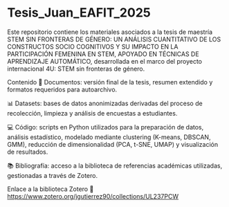 # Tesis_Juan_EAFIT_2025
Este repositorio contiene los materiales asociados a la tesis de maestría STEM SIN FRONTERAS DE GÉNERO: UN ANÁLISIS CUANTITATIVO DE LOS CONSTRUCTOS SOCIO COGNITIVOS Y SU IMPACTO EN LA PARTICIPACIÓN FEMENINA EN STEM, APOYADO EN TÉCNICAS DE APRENDIZAJE AUTOMÁTICO, desarrollada en el marco del proyecto internacional 4U: STEM sin fronteras de género.

Contenido
📄 Documentos: versión final de la tesis, resumen extendido y formatos requeridos para autoarchivo.

📊 Datasets: bases de datos anonimizadas derivadas del proceso de recolección, limpieza y análisis de encuestas a estudiantes.

💻 Código: scripts en Python utilizados para la preparación de datos, análisis estadístico, modelado mediante clustering (K-means, DBSCAN, GMM), reducción de dimensionalidad (PCA, t-SNE, UMAP) y visualización de resultados.

📚 Bibliografía: acceso a la biblioteca de referencias académicas utilizadas, gestionadas a través de Zotero.

Enlace a la biblioteca Zotero
🔗 https://www.zotero.org/jgutierrez90/collections/UL237PCW


